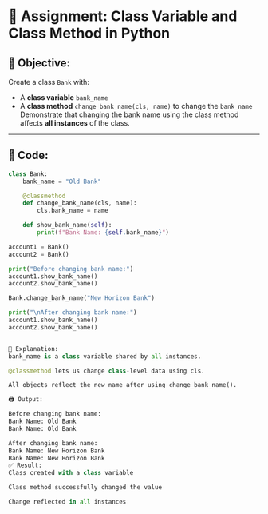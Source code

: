 # 🏦 Assignment: Class Variable and Class Method in Python

## 🎯 Objective:
Create a class `Bank` with:
- A **class variable** `bank_name`
- A **class method** `change_bank_name(cls, name)` to change the `bank_name`
Demonstrate that changing the bank name using the class method affects **all instances** of the class.

---

## 🧾 Code:

```python
class Bank:
    bank_name = "Old Bank"

    @classmethod
    def change_bank_name(cls, name):
        cls.bank_name = name

    def show_bank_name(self):
        print(f"Bank Name: {self.bank_name}")

account1 = Bank()
account2 = Bank()

print("Before changing bank name:")
account1.show_bank_name()
account2.show_bank_name()

Bank.change_bank_name("New Horizon Bank")

print("\nAfter changing bank name:")
account1.show_bank_name()
account2.show_bank_name()


🧠 Explanation:
bank_name is a class variable shared by all instances.

@classmethod lets us change class-level data using cls.

All objects reflect the new name after using change_bank_name().

🖨 Output:

Before changing bank name:
Bank Name: Old Bank
Bank Name: Old Bank

After changing bank name:
Bank Name: New Horizon Bank
Bank Name: New Horizon Bank
✅ Result:
Class created with a class variable

Class method successfully changed the value

Change reflected in all instances